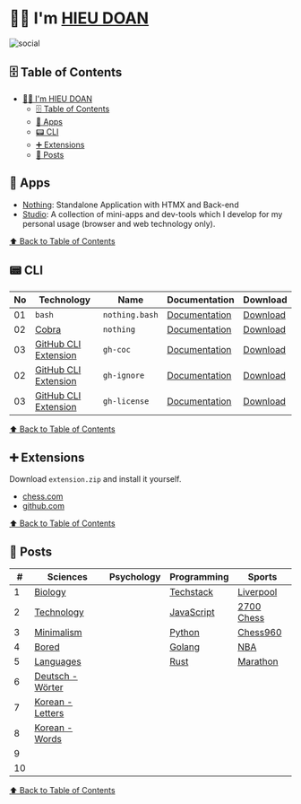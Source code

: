 # 👨‍💻 I'm [HIEU DOAN][hieudoanm]

![social](https://raw.githubusercontent.com/hieudoanm/hieudoanm/refs/heads/master/assets/images/cover.png)

## 🗄️ Table of Contents

- [👨‍💻 I'm HIEU DOAN](#-im-hieu-doan)
  - [🗄️ Table of Contents](#️-table-of-contents)
  - [📱 Apps](#-apps)
  - [📟 CLI](#-cli)
  - [➕ Extensions](#-extensions)
  - [📰 Posts](#-posts)

## 📱 Apps

- [Nothing][app-nothing]: Standalone Application with HTMX and Back-end
- [Studio][app-studio]: A collection of mini-apps and dev-tools which I develop for my personal usage (browser and web technology only).

[⬆️ Back to Table of Contents](#️-table-of-contents)

## 📟 CLI

| No  | Technology                               | Name           | Documentation               | Download                  |
| --- | ---------------------------------------- | -------------- | --------------------------- | ------------------------- |
| 01  | `bash`                                   | `nothing.bash` | [Documentation][doc-bash]   | [Download][dl-bash]       |
| 02  | [Cobra](https://cobra.dev/)              | `nothing`      | [Documentation][doc-cobra]  | [Download][dl-cobra]      |
| 03  | [GitHub CLI Extension][gh-cli-extension] | `gh-coc`       | [Documentation][doc-gh-cli] | [Download][dl-gh-coc]     |
| 02  | [GitHub CLI Extension][gh-cli-extension] | `gh-ignore`    | [Documentation][doc-gh-cli] | [Download][dl-gh-ignore]  |
| 03  | [GitHub CLI Extension][gh-cli-extension] | `gh-license`   | [Documentation][doc-gh-cli] | [Download][dl-gh-license] |

[⬆️ Back to Table of Contents](#️-table-of-contents)

## ➕ Extensions

Download `extension.zip` and install it yourself.

- [chess.com](https://github.com/hieudoanm/hieudoanm.github.io/tree/master/packages/extensions/browsers/chess.com/download)
- [github.com](https://github.com/hieudoanm/hieudoanm.github.io/tree/master/packages/extensions/browsers/github.com/download)

[⬆️ Back to Table of Contents](#️-table-of-contents)

## 📰 Posts

| #   | Sciences                                | Psychology | Programming                   | Sports                      |
| --- | --------------------------------------- | ---------- | ----------------------------- | --------------------------- |
| 1   | [Biology][post-biology]                 |            | [Techstack][post-techstack]   | [Liverpool][post-liverpool] |
| 2   | [Technology][post-technology]           |            | [JavaScript][post-javascript] | [2700 Chess][post-2700]     |
| 3   | [Minimalism][post-minimalism]           |            | [Python][post-python]         | [Chess960][post-960]        |
| 4   | [Bored][post-bored]                     |            | [Golang][post-golang]         | [NBA][post-nba]             |
| 5   | [Languages][post-languages]             |            | [Rust][post-rust]             | [Marathon][post-marathon]   |
| 6   | [Deutsch - Wörter][post-deutsch-words]  |            |                               |                             |
| 7   | [Korean - Letters][post-korean-letters] |            |                               |                             |
| 8   | [Korean - Words][post-korean-words]     |            |                               |                             |
| 9   |                                         |            |                               |                             |
| 10  |                                         |            |                               |                             |

[⬆️ Back to Table of Contents](#️-table-of-contents)

[app-nothing]: https://nothing-instagram.onrender.com/
[app-studio]: https://hieudoanm.github.io/apps

[doc-bash]: https://github.com/hieudoanm/hieudoanm.github.io/tree/master/packages/cli/bash/README.md
[doc-cobra]: https://github.com/hieudoanm/hieudoanm.github.io/tree/master/packages/cli/go.dev/cobra/README.md
[doc-gh-cli]: https://github.com/hieudoanm/hieudoanm.github.io/tree/master/packages/cli/go.dev/github/extensions/README.md

[dl-bash]: https://github.com/hieudoanm/hieudoanm.github.io/tree/master/packages/cli/bash/dist/nothing.bash
[dl-cobra]: https://github.com/hieudoanm/hieudoanm.github.io/tree/master/packages/cli/go.dev/cobra/bin/nothing
[dl-gh-coc]: https://github.com/hieudoanm/hieudoanm.github.io/tree/master/packages/cli/go.dev/github/extensions/bin/gh-coc
[dl-gh-ignore]: https://github.com/hieudoanm/hieudoanm.github.io/tree/master/packages/cli/go.dev/github/extensions/bin/gh-ignore
[dl-gh-license]: https://github.com/hieudoanm/hieudoanm.github.io/tree/master/packages/cli/go.dev/github/extensions/bin/gh-license

[gh-cli-extension]: https://cli.github.com/manual/gh_extension

[hieudoanm]: https://hieudoanm.github.io

[post-2700]: https://hieudoanm.github.io/posts/sports/individual/chess/fide/2700/
[post-960]: https://hieudoanm.github.io/posts/sports/individual/chess/variants/
[post-biology]: https://hieudoanm.github.io/posts/education/steam/sciences/biology/
[post-bored]: https://hieudoanm.github.io/posts/personal/bored/
[post-golang]: https://hieudoanm.github.io/posts/education/steam/technology/programming/languages/low-level/golang/
[post-javascript]: https://hieudoanm.github.io/posts/education/steam/technology/programming/languages/front-end/javascript/
[post-languages]: https://hieudoanm.github.io/posts/education/social/languages/languages/
[post-deutsch-words]: https://hieudoanm.github.io/posts/education/social/languages/deutsch/w%C3%B6rter/
[post-korean-letters]: https://hieudoanm.github.io/posts/education/social/languages/korean/letters/
[post-korean-words]: https://hieudoanm.github.io/posts/education/social/languages/korean/words/
[post-liverpool]: https://hieudoanm.github.io/posts/sports/team/association-football/english/liverpool/
[post-marathon]: https://hieudoanm.github.io/posts/sports/individual/marathon/
[post-minimalism]: https://hieudoanm.github.io/posts/materialism/minimalism/
[post-nba]: https://hieudoanm.github.io/posts/sports/team/basketball/nba/
[post-python]: https://hieudoanm.github.io/posts/education/steam/technology/programming/languages/data-science/python/
[post-rust]: https://hieudoanm.github.io/posts/education/steam/technology/programming/languages/low-level/rust/
[post-technology]: https://hieudoanm.github.io/posts/materialism/technology/
[post-techstack]: https://hieudoanm.github.io/posts/education/steam/technology/programming/techstack/
